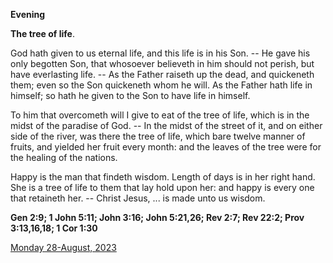 **Evening**

**The tree of life**.
 
God hath given to us eternal life, and this life is in his Son. -- He gave his only begotten Son, that whosoever believeth in him should not perish, but have everlasting life. -- As the Father raiseth up the dead, and quickeneth them; even so the Son quickeneth whom he will. As the Father hath life in himself; so hath he given to the Son to have life in himself.
 
To him that overcometh will I give to eat of the tree of life, which is in the midst of the paradise of God. -- In the midst of the street of it, and on either side of the river, was there the tree of life, which bare twelve manner of fruits, and yielded her fruit every month: and the leaves of the tree were for the healing of the nations.
 
Happy is the man that findeth wisdom. Length of days is in her right hand. She is a tree of life to them that lay hold upon her: and happy is every one that retaineth her. -- Christ Jesus, ... is made unto us wisdom.  

**Gen 2:9; 1 John 5:11; John 3:16; John 5:21,26; Rev 2:7; Rev 22:2; Prov 3:13,16,18; 1 Cor 1:30**

[Monday 28-August, 2023](https://t.me/daily_light)
